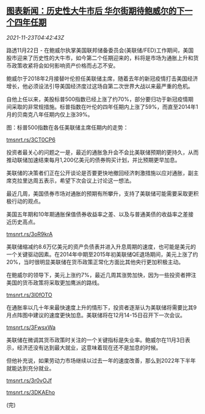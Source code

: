 <!--1637643664000-->
[图表新闻：历史性大牛市后 华尔街期待鲍威尔的下一个四年任期](https://cn.reuters.com/article/graphic-us-wall-street-fed-powell-1123-idCNKBS2I8086)
------

<div><i>2021-11-23T04:42:43Z</i></div><p>路透11月22日 - 在鲍威尔执掌美国联邦储备委员会(美联储/FED)工作期间，美国股市迎来了历史性的大牛市，如今第二个任期迎来的，料将是市场为通胀上升和货币政策收紧将会如何影响资产价格而忐忑不安。</p><p>鲍威尔于2018年2月接替叶伦担任美联储主席，随着去年的新冠疫情打击美国经济增长，他必须设法引导美国经济度过这场自第二次世界大战以来最严重的危机。</p><p>自他上任以来，美股标普500指数已经上涨了约70%，部分要归功于新冠疫情期间采取的非常规措施。标普指数在叶伦的四年任期内上涨了59%，而直至2014年1月的贝南克八年任期内仅上涨39%。</p><p>图：标普500指数在各任美联储主席任期内的走势：</p><p><a href="https://tmsnrt.rs/3CT0CP6">tmsnrt.rs/3CT0CP6</a></p><p>投资者最关心的问题之一是，最近的通胀急升会不会比美联储预期的更持久，从而推动联储加速结束每月1,200亿美元的债券购买计划，并比预期更早加息。</p><p>美联储的决策者们正在公开谈论是否要更快地撤回经济刺激措施以应对通胀，副主席克拉里达周五表示，希望下次会议上讨论这一想法。</p><p>最近几周，美国债券市场对通胀的预期有所攀升，支持了美联储可能需要采取更积极行动的观点。</p><p>美国五年期和10年期通胀保值债券收益率之差、以及与普通美债的收益率之差接近历史高点。</p><p><a href="https://tmsnrt.rs/3oR9krA">tmsnrt.rs/3oR9krA</a></p><p>美联储缩减约8.6万亿美元的资产负债表并进入升息周期的速度，也可能是美元的一个关键驱动因素。在2014年中期至2015年初美联储QE退场期间，美元上涨了约20%，当时很明显美联储在货币政策正常化方面比其他央行更加积极主动。</p><p>在鲍威尔的领导下，美元上涨约7%，最近几周其涨势加快，因为一些投资者押注美国的货币政策将采取更加鹰派的路线。</p><p><a href="https://tmsnrt.rs/3l0fOTO">tmsnrt.rs/3l0fOTO</a></p><p>在通胀率以几十年来最快速度上升的情形下，投资者逐渐认为美联储将需要比其9月点阵图中建议的速度更快加息。美联储将在12月14-15日召开下一次会议。</p><p><a href="https://tmsnrt.rs/3FwsxWa">tmsnrt.rs/3FwsxWa</a></p><p>美联储在微调其货币政策时关注的一个关键指标是失业率。鲍威尔在11月3日表示，经济还没有达到最大就业，这意味着现在还不是加息的时候。</p><p>但他补充说，如果劳动力市场继续以过去一年的速度改善，那么到2022年下半年就能达到充分就业。</p><p><a href="https://tmsnrt.rs/3r0vOJf">tmsnrt.rs/3r0vOJf</a></p><p><a href="https://tmsnrt.rs/3DKAEho">tmsnrt.rs/3DKAEho</a></p><p>(完)</p>
